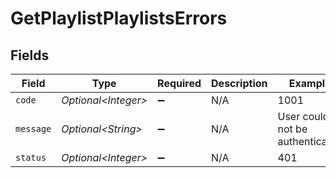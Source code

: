# GetPlaylistPlaylistsErrors


## Fields

| Field                           | Type                            | Required                        | Description                     | Example                         |
| ------------------------------- | ------------------------------- | ------------------------------- | ------------------------------- | ------------------------------- |
| `code`                          | *Optional\<Integer>*            | :heavy_minus_sign:              | N/A                             | 1001                            |
| `message`                       | *Optional\<String>*             | :heavy_minus_sign:              | N/A                             | User could not be authenticated |
| `status`                        | *Optional\<Integer>*            | :heavy_minus_sign:              | N/A                             | 401                             |